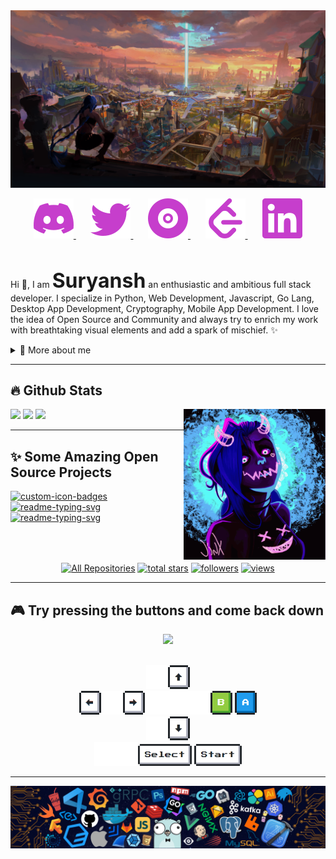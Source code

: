 <img src="images/header.png" width="100%" height="50%"/>

<p align="center">
  <a href="https://discordapp.com/users/840183129288343573" alt="Discord">
  <img src="images/discord.svg"/>
  </a>
  &#8287;&#8287;&#8287;&#8287;&#8287;
  <a href="https://twitter.com/SuriPuri23">
  <img src="images/twitter.svg"/>
  </a>
  &#8287;&#8287;&#8287;&#8287;&#8287;
  <a href="https://music.youtube.com/channel/UCVXKLPdHzzU3ts4Hd9Lxl8g?feature=share" alt="YouTube Music">
    <img src="images/ytmusic.svg"/>
  </a>
  &#8287;&#8287;&#8287;&#8287;&#8287;
  <a href="https://leetcode.com/Suryansh_Codes">
  <img src="images/leetcode.svg"/>
  </a>
  &#8287;&#8287;&#8287;&#8287;&#8287;
  <a href="">
    <img src="images/linkedin.svg"/>
  </a>
  <!-- &#8287;&#8287;&#8287;&#8287;&#8287; -->
  <!-- <a href="https://www.patreon.com/nezukobot"><img width="32px" alt="Patreon" title="Patreon" src="https://i.imgur.com/0uVwkoZ.png"/></a> -->
</p>

<br/>

<p>
  
Hi 👋, I am <font size=6>**Suryansh**</font> an enthusiastic and ambitious full stack developer. I specialize in Python, Web Development, Javascript, Go Lang, Desktop App Development, Cryptography, Mobile App Development. I love the idea of Open Source and Community and always try to enrich my work with breathtaking visual elements and add a spark of mischief. ✨

<div>
<details>
  <summary>🧑 More about me</summary>

-   🔭 I’m currently on a path to contribute to the world with my **Ideas**

-   🌱 I’m currently learning **Anything I find Interesting** 🤓

-   🤝 I’m looking for **People who have the same passion for Open Source and Projects to contribute to**

-   👨‍💻 All of my projects are available at [Suryansh-23](https://github.com/Suryansh-23)

-   💬 Ask me about **Open Source, Web Development, Python, Cryptography, AI & ML,Recreational Maths**

-   📫 Reach me out at **darthvader4u@duck.com**

-   💖 And, Yes I loved **Arcane**

</details>
  
</p>
  
---
## 🔥 Github Stats

<img align="right" width="45%" src="images/jinx-doodle.gif"/>

<a href="https://github.com/Suryansh-23"><img width="50%" src="https://github-readme-stats.vercel.app/api?username=Suryansh-23&theme=radical&title_color=3996fa&show_icons=true"></a>
<img width="50%" src="https://github-readme-streak-stats.herokuapp.com/?user=Suryansh-23&theme=radical&date_format=M%20j%5B%2C%20Y%5D&ring=3996fa&fire=3996fa&sideNums=3996fa"></a>
<a href="https://github.com/Suryansh-23">
<img width="50%" src="https://github-readme-stats-eight-theta.vercel.app/api/top-langs/?username=Suryansh-23&hide=html,css&layout=compact&langs_count=6&theme=radical"/>
</a>

---

## ✨ Some Amazing Open Source Projects

<p align="left">
  <a href="https://github.com/Suryansh-23/Project-Leek"><img width="32%" src="https://denvercoder1-github-readme-stats.vercel.app/api/pin?username=Suryansh-23&repo=Project-Leek&theme=react&bg_color=1F222E&title_color=d93d8d&icon_color=3996fa&hide_border=true&show_icons=true" alt="custom-icon-badges"></a>
  <a href="https://github.com/Suryansh-23/3D-Projectile"><img width="32%" src="https://denvercoder1-github-readme-stats.vercel.app/api/pin/?username=Suryansh-23&repo=3D-Projectile&hide_border=true&bg_color=1F222E&title_color=F85D7F&icon_color=3996fa&theme=react&show_icons=true" alt="readme-typing-svg"></a>
  <a href="https://github.com/Suryansh-23/brainfuck-go"><img width="32%" src="https://denvercoder1-github-readme-stats.vercel.app/api/pin/?username=Suryansh-23&repo=Brainfuck-Go&hide_border=true&bg_color=1F222E&title_color=F85D7F&icon_color=3996fa&theme=react&show_icons=true" alt="readme-typing-svg"></a>
</p>
<p align="center" style="margin-top: 4rem">
  <a href="https://github.com/Suryansh-23?tab=repositories&sort=stargazers"><img alt="All Repositories" title="All Repositories" src="https://custom-icon-badges.herokuapp.com/badge/-All%20Repos-2962FF?style=for-the-badge&logoColor=white&logo=repo"/></a>
  <a href="https://github.com/Suryansh-23?tab=repositories&sort=stargazers">
    <img alt="total stars" title="Total stars on GitHub" src="https://custom-icon-badges.herokuapp.com/badge/dynamic/json?logo=star&host=formatted-dynamic-badges.herokuapp.com&formatter=metric&style=for-the-badge&color=55960c&labelColor=488207&label=stars&query=%24.stars&url=https%3A%2F%2Fapi.github-star-counter.workers.dev%2Fuser%2FSuryansh-23"/></a>
  <a href="https://github.com/Suryansh-23?tab=followers">
    <img alt="followers" title="Follow me on Github" src="https://custom-icon-badges.herokuapp.com/github/followers/Suryansh-23?color=236ad3&labelColor=1155ba&style=for-the-badge&logo=person-add&label=Follow&logoColor=white"/></a>
    <a href="https://github.com/Suryansh-23">
    <img alt="views" title="GitHub profile views" src="https://komarev.com/ghpvc/?username=Suryansh-23&style=for-the-badge"/></a>
<!--   <a href="https://github.com/Suryansh-23">
    <img alt="views" title="GitHub profile views" src="https://visitor-badge-reloaded.herokuapp.com/badge?page_id=Suryansh-23&style=for-the-badge&color=7c007c&lcolor=640464&logo=AngelList&logoColor=white"/></a> -->
</p>

---

## 🎮 Try pressing the buttons and come back down

<div align="center">
<img src="https://toy.aoaoao.me/image" width="300"/>

<br><a href="https://toy.aoaoao.me/control?button=2&callback=https://github.com/Suryansh-23"><img src="https://raw.githubusercontent.com/Suryansh-23/Suryansh-23/main/images/blank.png" width="35"/><img src="https://raw.githubusercontent.com/Suryansh-23/Suryansh-23/main/images/up.png" width="35"/></a>
<br><a href="https://toy.aoaoao.me/control?button=1&callback=https://github.com/Suryansh-23"><img src="https://raw.githubusercontent.com/Suryansh-23/Suryansh-23/main/images/left.png" width="35"/></a><img src="https://raw.githubusercontent.com/Suryansh-23/Suryansh-23/main/images/blank.png" width="35"/><a href="https://toy.aoaoao.me/control?button=0&callback=https://github.com/Suryansh-23"><img src="https://raw.githubusercontent.com/Suryansh-23/Suryansh-23/main/images/right.png" width="35"/></a><img src="https://raw.githubusercontent.com/Suryansh-23/Suryansh-23/main/images/blank.png" width="35"/><img src="https://raw.githubusercontent.com/Suryansh-23/Suryansh-23/main/images/blank.png" width="35"/><img src="https://raw.githubusercontent.com/Suryansh-23/Suryansh-23/main/images/blank.png" width="35"/><a href="https://toy.aoaoao.me/control?button=5&callback=https://github.com/Suryansh-23"><img src="https://raw.githubusercontent.com/Suryansh-23/Suryansh-23/main/images/B.png" width="35"/></a> <a href="https://toy.aoaoao.me/control?button=4&callback=https://github.com/Suryansh-23"><img src="https://raw.githubusercontent.com/Suryansh-23/Suryansh-23/main/images/A.png" width="35"/></a>
<br><a href="https://toy.aoaoao.me/control?button=3&callback=https://github.com/Suryansh-23"><img src="https://raw.githubusercontent.com/Suryansh-23/Suryansh-23/main/images/blank.png" width="35"/><img src="https://raw.githubusercontent.com/Suryansh-23/Suryansh-23/main/images/down.png" width="35"/></a>
<br><img src="https://raw.githubusercontent.com/Suryansh-23/Suryansh-23/main/images/blank.png" width="35"/><img src="https://raw.githubusercontent.com/Suryansh-23/Suryansh-23/main/images/blank.png" width="35"/><a href="https://toy.aoaoao.me/control?button=6&callback=https://github.com/Suryansh-23"><img src="https://raw.githubusercontent.com/Suryansh-23/Suryansh-23/main/images/select.png" height="35"/></a> <a href="https://toy.aoaoao.me/control?button=7&callback=https://github.com/Suryansh-23"><img src="https://raw.githubusercontent.com/Suryansh-23/Suryansh-23/main/images/start.png" height="35" /></a>

  </div>

---

<img src="images/footer.png" width="100%" height="auto"/>
